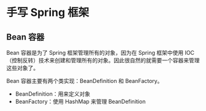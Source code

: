# 手写 Spring 框架
## Bean 容器
Bean 容器是为了 Spring 框架管理所有的对象，因为在 Spring 框架中使用 IOC（控制反转）技术来创建和管理所有的对象。因此很自然的就需要一个容器来管理这些对象了。

Bean 容器主要有两个类实现：BeanDefinition 和 BeanFactory。

* BeanDefinition：用来定义对象
* BeanFactory：使用 HashMap 来管理 BeanDefinition
